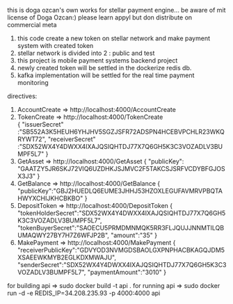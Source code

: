 this is doga ozcan's own works for stellar payment engine...
be aware of mit license of Doga Ozcan:)
please learn appyl but don distribute on commercial meta

1) this code create a new token on stellar network and make payment system with created token
2) stellar network is divided into 2 : public and test
3) this project is mobile payment systems backend project
4) newly created token will be settled in the dockerize redis db.
5) kafka implementation will be settled for the real time payment monitoring

directives:
1) AccountCreate => http://localhost:4000/AccountCreate
2) TokenCreate =>    http://localhost:4000/TokenCreate  
{
  "issuerSecret"	 :"SB552A3K5HEUH6YHJHV5SGZJSFR72ADSPN4HCEBVPCHLR23WKQRYWT72",
  "receiverSecret"       :"SDX52WX4Y4DWXX4IXAJQSIQHTDJ77X7Q6GH5K3C3VOZADLV3BUMPF5L7"
}
3) GetAsset =>  http://localhost:4000/GetAsset 
{
   "publicKey":	"GAATZY5JR6SKJ72VIQ6UZDHKJSJMVC2F5TAKCSJSRFVCDYBFGJOSX3J3"
}
4) GetBalance => http://localhost:4000/GetBalance
{
  "publicKey":"GBJ2HUEDLQ6EUME3JHHJ53HZOXLEGUFAVMRVPBQTAHWYXCHIJKHCBKBO"
}
5) DepositToken  => http://localhost:4000/DepositToken 
{
	"tokenHolderSecret":"SDX52WX4Y4DWXX4IXAJQSIQHTDJ77X7Q6GH5K3C3VOZADLV3BUMPF5L7",
	"tokenBuyerSecret":"SAOECU5PRMDMNMQK5RR3FLJQUJJNNMTILQBUMAQWY27BY7H7Z6WFJP2B",
        "amount":"35"
}
6) MakePayment => http://localhost:4000/MakePayment
{
	"receiverPublicKey":"GDVYOD3NVMGDSBAOLGXPNPHACBKAGQJDM5XSAEEWKMYB2EGLKDXMWAJU",
	"senderSecret":"SDX52WX4Y4DWXX4IXAJQSIQHTDJ77X7Q6GH5K3C3VOZADLV3BUMPF5L7",
        "paymentAmount":"3010"
}

for building api => sudo docker build -t api . for running api => sudo docker run -d -e REDIS_IP=34.208.235.93 -p 4000:4000 api
